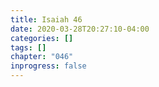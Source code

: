 ```yaml
---
title: Isaiah 46
date: 2020-03-28T20:27:10-04:00
categories: []
tags: []
chapter: "046"
inprogress: false
---
```


